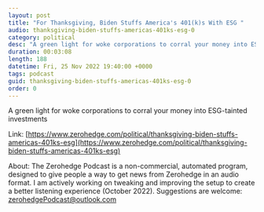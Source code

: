 ```yaml
---
layout: post
title: "For Thanksgiving, Biden Stuffs America's 401(k)s With ESG "
audio: thanksgiving-biden-stuffs-americas-401ks-esg-0
category: political
desc: "A green light for woke corporations to corral your money into ESG-tainted investments"
duration: 00:03:08
length: 188
datetime: Fri, 25 Nov 2022 19:40:00 +0000
tags: podcast
guid: thanksgiving-biden-stuffs-americas-401ks-esg-0
order: 0
---
```

A green light for woke corporations to corral your money into ESG-tainted investments

Link: [https://www.zerohedge.com/political/thanksgiving-biden-stuffs-americas-401ks-esg](https://www.zerohedge.com/political/thanksgiving-biden-stuffs-americas-401ks-esg)

About: The Zerohedge Podcast is a non-commercial, automated program, designed to give people a way to get news from Zerohedge in an audio format.  I am actively working on tweaking and improving the setup to create a better listening experience (October 2022).  Suggestions are welcome: [zerohedgePodcast@outlook.com](mailto:zerohedgePodcast@outlook.com)